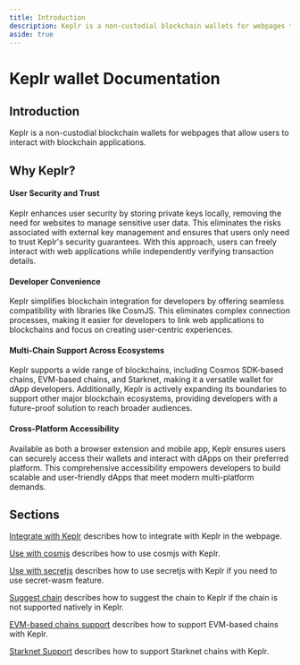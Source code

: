 ```yaml
---
title: Introduction
description: Keplr is a non-custodial blockchain wallets for webpages that allow users to interact with blockchain applications.
aside: true
---
```


# Keplr wallet Documentation

## Introduction

Keplr is a non-custodial blockchain wallets for webpages that allow users to interact with blockchain applications.

## Why Keplr?

#### User Security and Trust
Keplr enhances user security by storing private keys locally, removing the need for websites to manage sensitive user data. This eliminates the risks associated with external key management and ensures that users only need to trust Keplr's security guarantees. With this approach, users can freely interact with web applications while independently verifying transaction details.

#### Developer Convenience
Keplr simplifies blockchain integration for developers by offering seamless compatibility with libraries like CosmJS. This eliminates complex connection processes, making it easier for developers to link web applications to blockchains and focus on creating user-centric experiences.

#### Multi-Chain Support Across Ecosystems
Keplr supports a wide range of blockchains, including Cosmos SDK-based chains, EVM-based chains, and Starknet, making it a versatile wallet for dApp developers. Additionally, Keplr is actively expanding its boundaries to support other major blockchain ecosystems, providing developers with a future-proof solution to reach broader audiences.

#### Cross-Platform Accessibility
Available as both a browser extension and mobile app, Keplr ensures users can securely access their wallets and interact with dApps on their preferred platform. This comprehensive accessibility empowers developers to build scalable and user-friendly dApps that meet modern multi-platform demands.

## Sections
[Integrate with Keplr](./02-basic-api.md) describes how to integrate with Keplr in the webpage.  

[Use with cosmjs](./03-cosmjs.md) describes how to use cosmjs with Keplr.

[Use with secretjs](./04-secretjs.md) describes how to use secretjs with Keplr if you need to use secret-wasm feature.
  
[Suggest chain](./05-suggest-chain.md) describes how to suggest the chain to Keplr if the chain is not supported natively in Keplr.

[EVM-based chains support](./06-evm.md) describes how to support EVM-based chains with Keplr.

[Starknet Support](./07-starknet.md) describes how to support Starknet chains with Keplr.
